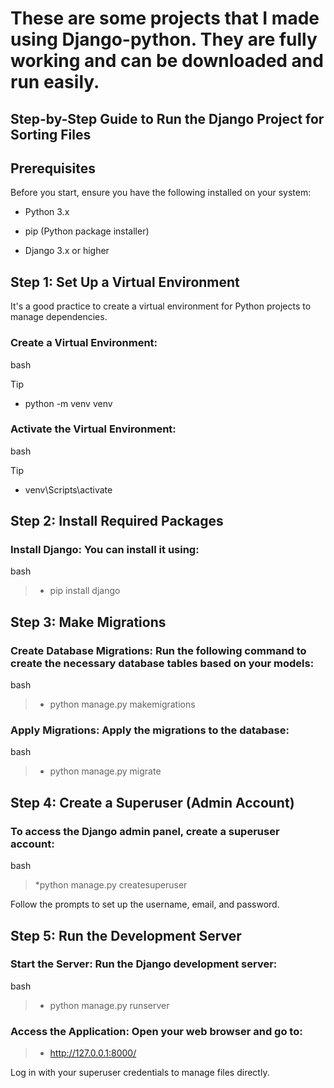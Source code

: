 # These are some projects that I made using Django-python. They are fully working and can be downloaded and run easily.
## Step-by-Step Guide to Run the Django Project for Sorting Files

## Prerequisites
Before you start, ensure you have the following installed on your system:

*  Python 3.x 

* pip (Python package installer) 

*  Django 3.x or higher  



## Step 1: Set Up a Virtual Environment
It's a good practice to create a virtual environment for Python projects to manage dependencies.

### Create a Virtual Environment:


bash
> [!TIP]
>* python -m venv venv

### Activate the Virtual Environment:

bash
> [!TIP]
>* venv\Scripts\activate


## Step 2: Install Required Packages
### Install Django: You can install it using:

bash
>* pip install django


## Step 3: Make Migrations
### Create Database Migrations: Run the following command to create the necessary database tables based on your models:

bash
>* python manage.py makemigrations

### Apply Migrations: Apply the migrations to the database:

bash

>* python manage.py migrate


## Step 4: Create a Superuser (Admin Account)
### To access the Django admin panel, create a superuser account:

bash
>*python manage.py createsuperuser

 Follow the prompts to set up the username, email, and password.

## Step 5: Run the Development Server
### Start the Server: Run the Django development server:

bash
>* python manage.py runserver


### Access the Application: Open your web browser and go to:

>* http://127.0.0.1:8000/


Log in with your superuser credentials to manage files directly.
